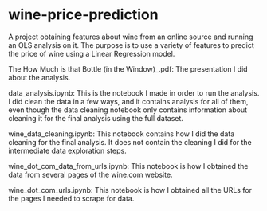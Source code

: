 # wine-price-prediction
A project obtaining features about wine from an online source and running an OLS analysis on it.
The purpose is to use a variety of features to predict the price of wine using a Linear Regression model.

The How Much is that Bottle (in the Window)\_.pdf:
  The presentation I did about the analysis.

data_analysis.ipynb:
  This is the notebook I made in order to run the analysis. I did clean the data in a few ways, and it contains
  analysis for all of them, even though the data cleaning notebook only contains information about cleaning it for the
  final analysis using the full dataset.
  
wine_data_cleaning.ipynb:
  This notebook contains how I did the data cleaning for the final analysis. It does not contain the cleaning I did for 
  the intermediate data exploration steps.
  
wine_dot_com_data_from_urls.ipynb:
  This notebook is how I obtained the data from several pages of the wine.com website.
  
wine_dot_com_urls.ipynb:
  This notebook is how I obtained all the URLs for the pages I needed to scrape for data.
